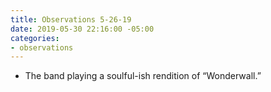 ```yaml
---
title: Observations 5-26-19
date: 2019-05-30 22:16:00 -05:00
categories:
- observations
---
```


- The band playing a soulful-ish rendition of “Wonderwall.”
